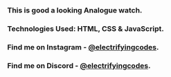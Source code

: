 ### This is good a looking Analogue watch.

### Technologies Used: HTML, CSS & JavaScript.

### Find me on Instagram - [@electrifyingcodes][Instagram].

### Find me on Discord - [@electrifyingcodes][Instagram].

[Instagram]: https://www.instagram.com/electrifying_codes
[discord]: https://discord.com/invite/VGj9tpuqhm
